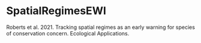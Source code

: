 # SpatialRegimesEWI
Roberts et al. 2021. Tracking spatial regimes as an early warning for species of conservation concern. Ecological Applications.

